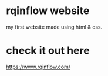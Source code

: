 # rqinflow website
 my first website made using html & css.

# check it out here
  https://www.rqinflow.com/
